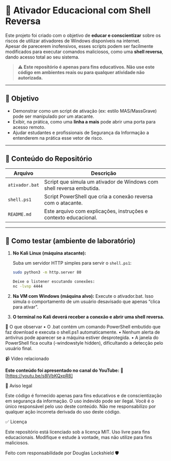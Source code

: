 # 🛑 Ativador Educacional com Shell Reversa

Este projeto foi criado com o objetivo de **educar e conscientizar** sobre os riscos de utilizar ativadores de Windows disponíveis na internet.  
Apesar de parecerem inofensivos, esses scripts podem ser facilmente modificados para executar comandos maliciosos, como uma **shell reversa**, dando acesso total ao seu sistema.

> ⚠️ **Este repositório é apenas para fins educativos. Não use este código em ambientes reais ou para qualquer atividade não autorizada.**

---

## 🎯 Objetivo

- Demonstrar como um script de ativação (ex: estilo MAS/MassGrave) pode ser manipulado por um atacante.
- Exibir, na prática, como uma **linha a mais** pode abrir uma porta para acesso remoto.
- Ajudar estudantes e profissionais de Segurança da Informação a entenderem na prática esse vetor de risco.

---

## 📁 Conteúdo do Repositório

| Arquivo         | Descrição                                                                 |
|------------------|---------------------------------------------------------------------------|
| `ativador.bat`   | Script que simula um ativador de Windows com shell reversa embutida.     |
| `shell.ps1`      | Script PowerShell que cria a conexão reversa com o atacante.             |
| `README.md`      | Este arquivo com explicações, instruções e contexto educacional.         |

---

## 🧪 Como testar (ambiente de laboratório)

1. **No Kali Linux (máquina atacante):**

   Suba um servidor HTTP simples para servir o `shell.ps1`:

   ```bash
   sudo python3 -m http.server 80

   Deixe o listener escutando conexões:
   nc -lvnp 4444

2.	**Na VM com Windows (máquina alvo):**
  Execute o ativador.bat.
    Isso simula o comportamento de um usuário desavisado que apenas “clica para ativar”.
  	
3.	**O terminal no Kali deverá receber a conexão e abrir uma shell reversa.**

👀 O que observar
	•	O .bat contém um comando PowerShell embutido que faz download e executa o shell.ps1 automaticamente.
	•	Nenhum alerta de antivírus pode aparecer se a máquina estiver desprotegida.
	•	A janela do PowerShell fica oculta (-windowstyle hidden), dificultando a detecção pelo usuário final.

 📹 Vídeo relacionado

**Este conteúdo foi apresentado no canal do YouTube:**
🔗 [https://youtu.be/s8lVbKQxpR8]

🚨 Aviso legal

Este código é fornecido apenas para fins educativos e de conscientização em segurança da informação.
O uso indevido pode ser ilegal.
Você é o único responsável pelo uso deste conteúdo. Não me responsabilizo por qualquer ação incorreta derivada do uso deste código.


✅ Licença

Este repositório está licenciado sob a licença MIT.
Uso livre para fins educacionais. Modifique e estude à vontade, mas não utilize para fins maliciosos.

Feito com responsabilidade por Douglas Lockshield 🛡️

